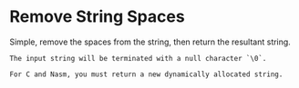 # Remove String Spaces
Simple, remove the spaces from the string, then return the resultant string.

~~~if:bf
The input string will be terminated with a null character `\0`.
~~~
~~~if:c,nasm
For C and Nasm, you must return a new dynamically allocated string.
~~~
